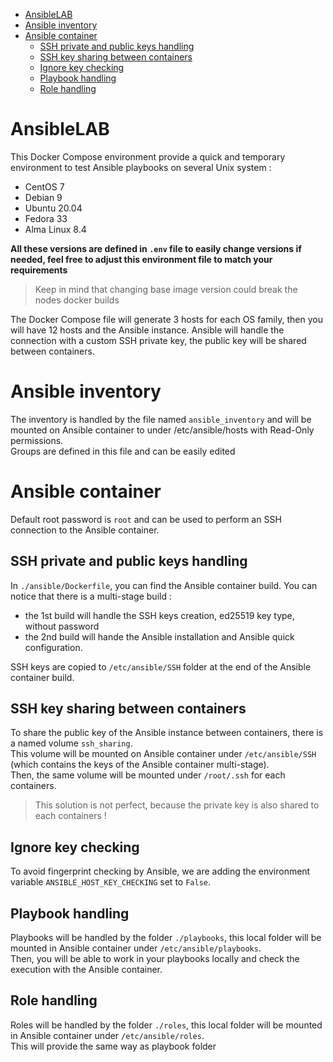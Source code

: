 - [AnsibleLAB](#ansiblelab)
- [Ansible inventory](#ansible-inventory)
- [Ansible container](#ansible-container)
	- [SSH private and public keys handling](#ssh-private-and-public-keys-handling)
	- [SSH key sharing between containers](#ssh-key-sharing-between-containers)
	- [Ignore key checking](#ignore-key-checking)
	- [Playbook handling](#playbook-handling)
	- [Role handling](#role-handling)

# AnsibleLAB

This Docker Compose environment provide a quick and temporary environment to test Ansible playbooks on several Unix system : 
- CentOS 7  
- Debian 9  
- Ubuntu 20.04  
- Fedora 33 
- Alma Linux 8.4  

**All these versions are defined in `.env` file to easily change versions if needed, feel free to adjust this environment file to match your requirements**
> Keep in mind that changing base image version could break the nodes docker builds

The Docker Compose file will generate 3 hosts for each OS family, then you will have 12 hosts and the Ansible instance. 
Ansible will handle the connection with a custom SSH private key, the public key will be shared between containers.  


# Ansible inventory

The inventory is handled by the file named `ansible_inventory` and will be mounted on Ansible container to under /etc/ansible/hosts with Read-Only permissions.  
Groups are defined in this file and can be easily edited

# Ansible container

Default root password is `root` and can be used to perform an SSH connection to the Ansible container.


## SSH private and public keys handling

In `./ansible/Dockerfile`, you can find the Ansible container build. You can notice that there is a multi-stage build :  
- the 1st build will handle the SSH keys creation, ed25519 key type, without password
- the 2nd build will hande the Ansible installation and Ansible quick configuration.

SSH keys are copied to `/etc/ansible/SSH` folder at the end of the Ansible container build.

## SSH key sharing between containers

To share the public key of the Ansible instance between containers, there is a named volume `ssh_sharing`.  
This volume will be mounted on Ansible container under `/etc/ansible/SSH` (which contains the keys of the Ansible container multi-stage).  
Then, the same volume will be mounted under `/root/.ssh` for each containers. 

> This solution is not perfect, because the private key is also shared to each containers !  

## Ignore key checking

To avoid fingerprint checking by Ansible, we are adding the environment variable `ANSIBLE_HOST_KEY_CHECKING` set to `False`.  

## Playbook handling

Playbooks will be handled by the folder `./playbooks`, this local folder will be mounted in Ansible container under `/etc/ansible/playbooks`.  
Then, you will be able to work in your playbooks locally and check the execution with the Ansible container.  

## Role handling

Roles will be handled by the folder `./roles`, this local folder will be mounted in Ansible container under `/etc/ansible/roles`.  
This will provide the same way as playbook folder



